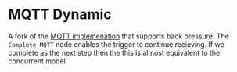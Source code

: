# MQTT Dynamic

A fork of the [MQTT implemenation](https://github.com/node-red/node-red/blob/master/nodes/core/io/10-mqtt.js) that supports back pressure. The `Complete MQTT` node enables the trigger to continue recieving. If we complete as the next step then the this is almost equivalent to the concurrent model. 
